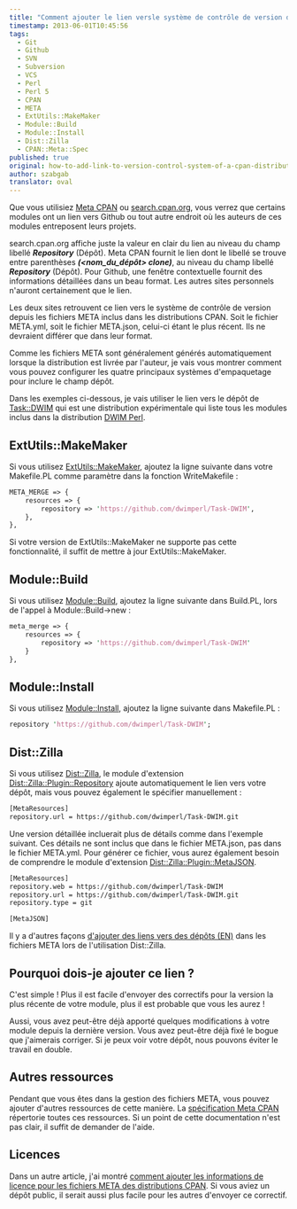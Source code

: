 ```yaml
---
title: "Comment ajouter le lien versle système de contrôle de version d'une distribution aux fichiers META de CPAN ?"
timestamp: 2013-06-01T10:45:56
tags:
  - Git
  - Github
  - SVN
  - Subversion
  - VCS
  - Perl
  - Perl 5
  - CPAN
  - META
  - ExtUtils::MakeMaker
  - Module::Build
  - Module::Install
  - Dist::Zilla
  - CPAN::Meta::Spec
published: true
original: how-to-add-link-to-version-control-system-of-a-cpan-distributions
author: szabgab
translator: oval
---
```



Que vous utilisiez [Meta CPAN](https://www.metacpan.org/) ou [search.cpan.org](http://search.cpan.org/),
vous verrez que certains modules ont un lien vers Github ou tout autre endroit où les auteurs de ces modules entreposent leurs projets.

search.cpan.org affiche juste la valeur en clair du lien au niveau du champ libellé <i><b>Repository</b></i> (Dépôt).
Meta CPAN fournit le lien dont le libellé se trouve entre parenthèses <i><b>(&lt;nom_du_dépôt> clone)</i></b>, au niveau du champ libellé <i><b>Repository</b></i> (Dépôt). Pour Github, une fenêtre contextuelle fournit des informations détaillées dans un beau format. Les autres sites personnels n'auront certainement que le lien.


Les deux sites retrouvent ce lien vers le système de contrôle de version depuis les fichiers META inclus dans les distributions CPAN.
Soit le fichier META.yml, soit le fichier META.json, celui-ci étant le plus récent. Ils ne devraient différer que dans leur format.

Comme les fichiers META sont généralement générés automatiquement lorsque la distribution est livrée par l'auteur,
je vais vous montrer comment vous pouvez configurer les quatre principaux systèmes d'empaquetage pour inclure le champ dépôt.

Dans les exemples ci-dessous, je vais utiliser le lien vers le dépôt de [Task::DWIM](https://metacpan.org/pod/Task::DWIM)
qui est une distribution expérimentale qui liste tous les modules inclus dans la distribution [DWIM Perl](http://dwimperl.szabgab.com/).

## ExtUtils::MakeMaker

Si vous utilisez [ExtUtils::MakeMaker](https://metacpan.org/pod/ExtUtils::MakeMaker),
ajoutez la ligne suivante dans votre Makefile.PL comme paramètre dans la fonction WriteMakefile :

```perl
META_MERGE => {
    resources => {
        repository => 'https://github.com/dwimperl/Task-DWIM',
    },
},
```

Si votre version de ExtUtils::MakeMaker ne supporte pas cette fonctionnalité, il suffit de mettre à jour ExtUtils::MakeMaker.

## Module::Build

Si vous utilisez [Module::Build](https://metacpan.org/pod/Module::Build),
ajoutez la ligne suivante dans Build.PL, lors de l'appel à Module::Build->new :

```perl
meta_merge => {
    resources => {
        repository => 'https://github.com/dwimperl/Task-DWIM'
    }
},
```

## Module::Install

Si vous utilisez [Module::Install](https://metacpan.org/pod/Module::Install),
ajoutez la ligne suivante dans Makefile.PL :

```perl
repository 'https://github.com/dwimperl/Task-DWIM';
```

## Dist::Zilla

Si vous utilisez [Dist::Zilla](http://dzil.org/),
le module d'extension [Dist::Zilla::Plugin::Repository](https://metacpan.org/pod/Dist::Zilla::Plugin::Repository)
ajoute automatiquement le lien vers votre dépôt, mais vous pouvez également le spécifier manuellement :

```perl
[MetaResources]
repository.url = https://github.com/dwimperl/Task-DWIM.git
```

Une version détaillée incluerait plus de détails comme dans l'exemple suivant.
Ces détails ne sont inclus que dans le fichier META.json, pas dans le fichier META.yml.
Pour générer ce fichier, vous aurez également besoin de comprendre le module d'extension
[Dist::Zilla::Plugin::MetaJSON](https://metacpan.org/pod/Dist::Zilla::Plugin::MetaJSON).

```perl
[MetaResources]
repository.web = https://github.com/dwimperl/Task-DWIM
repository.url = https://github.com/dwimperl/Task-DWIM.git
repository.type = git

[MetaJSON]
```

Il y a d'autres façons <a href="http://www.lowlevelmanager.com/2012/05/dzil-plugins-github-vs-githubmeta.html">d'ajouter
 des liens vers des dépôts (EN)</a> dans les fichiers META lors de l'utilisation Dist::Zilla.

## Pourquoi dois-je ajouter ce lien ?

C'est simple ! Plus il est facile d'envoyer des correctifs pour la version la plus récente de votre module, plus il est probable que vous les aurez !

Aussi, vous avez peut-être déjà apporté quelques modifications à votre module depuis la dernière version.
Vous avez peut-être déjà fixé le bogue que j'aimerais corriger. Si je peux voir votre dépôt, nous pouvons éviter le travail en double.

## Autres ressources

Pendant que vous êtes dans la gestion des fichiers META, vous pouvez ajouter d'autres ressources de cette manière.
La [spécification Meta CPAN](https://metacpan.org/pod/CPAN::Meta::Spec#resources) répertorie toutes ces ressources.
Si un point de cette documentation n'est pas clair, il suffit de demander de l'aide.

## Licences

Dans un autre article, j'ai montré [comment ajouter les informations de licence pour les fichiers META des distributions CPAN](/comment-ajouter-le-champ-licence-aux-meta-fichiers-cpan). Si vous aviez un dépôt public, il serait aussi plus facile pour les autres d'envoyer ce correctif.
